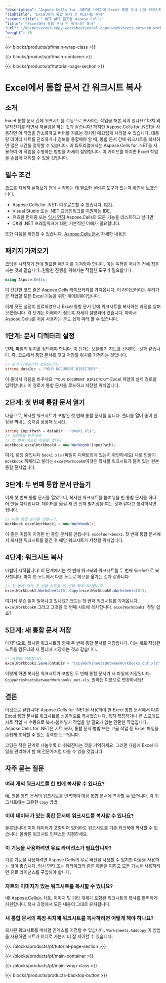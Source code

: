 ```yaml
---
"description": "Aspose.Cells for .NET을 사용하여 Excel 통합 문서 간에 워크시트를 복사하는 방법을 알아보세요. 코드 예제가 포함된 단계별 가이드를 통해 스프레드시트 관리를 간소화하세요."
"linktitle": "Excel에서 통합 문서 간 워크시트 복사"
"second_title": ".NET API 참조용 Aspose.Cells"
"title": "Excel에서 통합 문서 간 워크시트 복사"
"url": "/ko/net/excel-copy-worksheet/excel-copy-worksheets-between-workbooks/"
"weight": 30
---
```


{{< blocks/products/pf/main-wrap-class >}}

{{< blocks/products/pf/main-container >}}

{{< blocks/products/pf/tutorial-page-section >}}

# Excel에서 통합 문서 간 워크시트 복사

## 소개

Excel 통합 문서 간에 워크시트를 수동으로 복사하는 작업을 해본 적이 있나요? 마치 외발자전거를 타면서 저글링을 하는 것과 같습니다! 하지만 Aspose.Cells for .NET을 사용하면 이 작업을 간소화하고 버터를 자르는 것처럼 매끄럽게 처리할 수 있습니다. 대용량 데이터 세트를 관리하거나 정보를 통합해야 할 때, 통합 문서 간에 워크시트를 복사하면 많은 시간을 절약할 수 있습니다. 이 튜토리얼에서는 Aspose.Cells for .NET을 사용하여 이 작업을 수행하는 방법을 자세히 설명합니다. 이 가이드를 마치면 Excel 작업을 손쉽게 처리할 수 있을 것입니다.

## 필수 조건

코드를 자세히 살펴보기 전에 시작하는 데 필요한 올바른 도구가 있는지 확인해 보겠습니다.

- Aspose.Cells for .NET: 다운로드할 수 있습니다. [여기](https://releases.aspose.com/cells/net/).
- Visual Studio 또는 .NET 프레임워크를 지원하는 IDE.
- 유효한 면허증 또는 [임시 면허](https://purchase.aspose.com/temporary-license/) Aspose.Cells의 모든 기능을 테스트하고 싶다면.
- C#과 .NET 프레임워크에 대한 기본적인 이해가 필요합니다.

또한 다음을 확인할 수 있습니다. [Aspose.Cells 문서](https://reference.aspose.com/cells/net/) 자세한 내용은.

## 패키지 가져오기

코딩을 시작하기 전에 필요한 패키지를 가져와야 합니다. 이는 여행을 떠나기 전에 짐을 싸는 것과 같습니다. 원활한 진행을 위해서는 적절한 도구가 필요합니다.

```csharp
using Aspose.Cells;
```

이 간단한 코드 줄은 Aspose.Cells 라이브러리를 가져옵니다. 이 라이브러리는 우리가 곧 작업할 모든 Excel 기능을 위한 게이트웨이입니다.


이제 모든 설정이 완료되었으니 Excel 통합 문서 간에 워크시트를 복사하는 과정을 살펴보겠습니다. 각 단계는 이해하기 쉽도록 자세히 설명되어 있습니다. 따라서 Aspose.Cells를 처음 사용하는 분도 쉽게 따라 할 수 있습니다.

## 1단계: 문서 디렉터리 설정

먼저, 파일의 위치를 정의해야 합니다. 이 단계는 보물찾기 지도를 선택하는 것과 같습니다. 즉, 코드에서 통합 문서를 찾고 저장할 위치를 지정하는 것입니다.

```csharp
// 문서 디렉토리의 경로입니다.
string dataDir = "YOUR DOCUMENT DIRECTORY";
```

이 줄에서 다음을 바꾸세요 `"YOUR DOCUMENT DIRECTORY"` Excel 파일의 실제 경로를 입력합니다. 이 경로가 통합 문서를 로드하고 저장할 위치입니다.

## 2단계: 첫 번째 통합 문서 열기

다음으로, 복사할 워크시트가 포함된 첫 번째 통합 문서를 엽니다. 폴더를 열어 종이 한 장을 꺼내는 것처럼 상상해 보세요.

```csharp
string InputPath = dataDir + "book1.xls";
// 워크북을 만드세요.
// 첫 번째 책으로 파일을 엽니다.
Workbook excelWorkbook0 = new Workbook(InputPath);
```

여기, 로딩 중입니다 `book1.xls` (파일이 디렉토리에 있는지 확인하세요) 새로 만들기 `Workbook` 객체라고 불리는 `excelWorkbook0`이것은 복사할 워크시트가 들어 있는 원본 통합 문서입니다.

## 3단계: 두 번째 통합 문서 만들기

이제 첫 번째 통합 문서를 열었으니, 복사한 워크시트를 붙여넣을 빈 통합 문서를 하나 더 만들 차례입니다. 데이터를 옮길 새 빈 전자 필기장을 여는 것과 같다고 생각하시면 됩니다.

```csharp
// 다른 통합 문서를 만듭니다.
Workbook excelWorkbook1 = new Workbook();
```

이 줄은 이름이 지정된 빈 통합 문서를 만듭니다. `excelWorkbook1`. 첫 번째 통합 문서에서 복사한 워크시트를 옮긴 후 해당 워크시트가 저장될 위치입니다.

## 4단계: 워크시트 복사

마법이 시작됩니다! 이 단계에서는 첫 번째 워크북의 워크시트를 두 번째 워크북으로 복사합니다. 마치 한 노트에서 다른 노트로 메모를 옮기는 것과 같습니다.

```csharp
// 첫 번째 책의 첫 번째 시트를 두 번째 책에 복사합니다.
excelWorkbook1.Worksheets[0].Copy(excelWorkbook0.Worksheets[0]);
```

여기서 무슨 일이 일어나고 있나요? 코드는 첫 번째 워크시트를 가져옵니다. `excelWorkbook0` 그리고 그것을 첫 번째 시트에 복사합니다. `excelWorkbook1`. 정말 쉽죠?

## 5단계: 새 통합 문서 저장

마지막으로, 복사한 워크시트와 함께 두 번째 통합 문서를 저장합니다. 이는 새로 작성한 노트를 컴퓨터의 새 폴더에 저장하는 것과 같습니다.

```csharp
// 파일을 저장합니다.
excelWorkbook1.Save(dataDir + "CopyWorksheetsBetweenWorkbooks_out.xls");
```

이렇게 하면 복사된 워크시트가 포함된 두 번째 통합 문서가 새 파일에 저장됩니다. `CopyWorksheetsBetweenWorkbooks_out.xls`. 원하는 이름으로 변경하세요!

## 결론

이것으로 끝입니다! Aspose.Cells for .NET을 사용하여 한 Excel 통합 문서에서 다른 Excel 통합 문서로 워크시트를 성공적으로 복사했습니다. 특히 복잡하거나 큰 스프레드시트 작업 시 수동으로 복사-붙여넣기 작업을 할 필요가 없는 간편한 작업입니다. Aspose.Cells for .NET은 시트 복사, 통합 문서 병합 또는 고급 작업 등 Excel 파일을 손쉽게 조작할 수 있는 강력한 도구입니다.

코딩은 작은 단계로 나눌수록 더 쉬워진다는 것을 기억하세요. 그러면 다음에 Excel 파일을 관리해야 할 때 전문가처럼 다룰 수 있을 것입니다.

## 자주 묻는 질문

### 여러 개의 워크시트를 한 번에 복사할 수 있나요?

네, 원본 통합 문서의 워크시트를 반복하여 대상 통합 문서에 복사할 수 있습니다. 각 워크시트에는 고유한 `Copy` 방법.

### 이미 데이터가 있는 통합 문서에 워크시트를 복사할 수 있나요?

물론입니다! 이미 데이터가 포함되어 있더라도 워크시트를 기존 워크북에 복사할 수 있습니다. 올바른 워크시트 인덱스만 지정하세요.

### 이 기능을 사용하려면 유료 라이선스가 필요합니까?

기본 기능을 사용하려면 Aspose.Cells의 무료 버전을 사용할 수 있지만 다음을 사용하는 것이 좋습니다. [임시 면허](https://purchase.aspose.com/temporary-license/) 또는 워터마크와 같은 제한을 피하고 모든 기능을 사용하려면 유료 라이선스를 구입해야 합니다.

### 차트와 이미지가 있는 워크시트를 복사할 수 있나요?

네! Aspose.Cells는 차트, 이미지 및 기타 개체가 포함된 워크시트의 복사를 완벽하게 지원합니다. 복사 과정에서 모든 내용이 그대로 유지됩니다.

### 새 통합 문서의 특정 위치에 워크시트를 복사하려면 어떻게 해야 하나요?

복사된 워크시트를 배치할 인덱스를 지정할 수 있습니다. `Worksheets.AddCopy` 이 방법을 사용하면 시트가 어디로 가는지 더 잘 제어할 수 있습니다.

{{< /blocks/products/pf/tutorial-page-section >}}

{{< /blocks/products/pf/main-container >}}

{{< /blocks/products/pf/main-wrap-class >}}

{{< blocks/products/products-backtop-button >}}